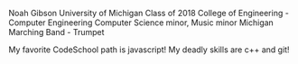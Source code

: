 Noah Gibson
University of Michigan Class of 2018
College of Engineering - Computer Engineering
Computer Science minor, Music minor
Michigan Marching Band - Trumpet

My favorite CodeSchool path is javascript!
My deadly skills are c++ and git!
